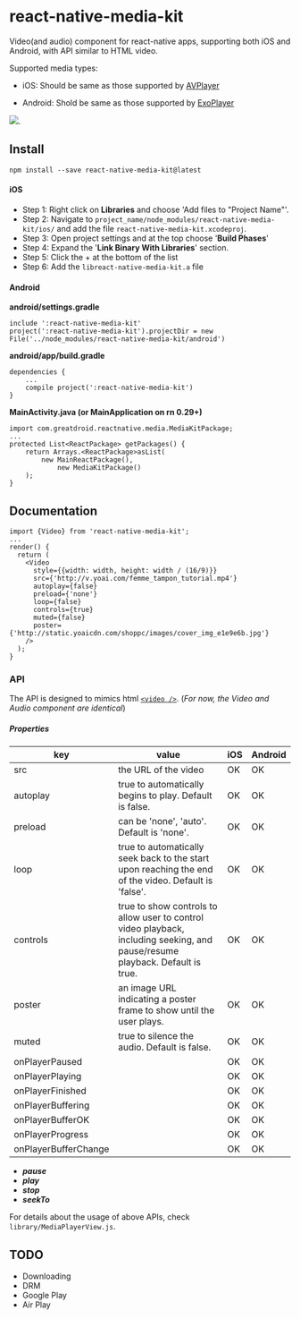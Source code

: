 # react-native-media-kit

Video(and audio) component for react-native apps, supporting both iOS and Android, with API similar to HTML video.

Supported media types:

* iOS: Should be same as those supported by [AVPlayer](https://developer.apple.com/library/ios/documentation/AVFoundation/Reference/AVPlayer_Class/)


* Android: Shold be same as those supported by [ExoPlayer](https://github.com/google/ExoPlayer)

![](Demo/demo.gif).

## Install

`npm install --save react-native-media-kit@latest `

#### iOS

* Step 1: Right click on **Libraries** and choose 'Add files to "Project Name"'.
* Step 2: Navigate to `project_name/node_modules/react-native-media-kit/ios/` and add the file `react-native-media-kit.xcodeproj`.
* Step 3: Open project settings and at the top choose '**Build Phases**'
* Step 4: Expand the '**Link Binary With Libraries**' section.
* Step 5: Click the + at the bottom of the list
* Step 6: Add the `libreact-native-media-kit.a` file

#### Android

**android/settings.gradle**

```
include ':react-native-media-kit'
project(':react-native-media-kit').projectDir = new File('../node_modules/react-native-media-kit/android')
```

**android/app/build.gradle**

```
dependencies {
    ...
    compile project(':react-native-media-kit')
}
```

**MainActivity.java (or MainApplication on rn 0.29+)**

```
import com.greatdroid.reactnative.media.MediaKitPackage;
...
protected List<ReactPackage> getPackages() {
    return Arrays.<ReactPackage>asList(
        new MainReactPackage(),
            new MediaKitPackage()
    );
}
```



## Documentation

```
import {Video} from 'react-native-media-kit';
...
render() {
  return (
  	<Video
      style={{width: width, height: width / (16/9)}}
      src={'http://v.yoai.com/femme_tampon_tutorial.mp4'}
      autoplay={false}
      preload={'none'}
      loop={false}
      controls={true}
      muted={false}
      poster={'http://static.yoaicdn.com/shoppc/images/cover_img_e1e9e6b.jpg'}
    />
  );
}

```

### API

The API is designed to mimics html [`<video />`](https://developer.mozilla.org/en-US/docs/Web/HTML/Element/video). (*For now, the Video and Audio component are identical*)

##### Properties

| key                  | value                                    | iOS  | Android |
| -------------------- | ---------------------------------------- | ---- | ------- |
| src                  | the URL of the video                     | OK   | OK      |
| autoplay             | true to automatically begins to play. Default is false. | OK   | OK      |
| preload              | can be 'none', 'auto'. Default is 'none'. | OK   | OK      |
| loop                 | true to automatically seek back to the start upon reaching the end of the video. Default is 'false'. | OK   | OK      |
| controls             | true to show controls to allow user to control video playback, including seeking, and pause/resume playback. Default is true. | OK   | OK      |
| poster               | an image URL indicating a poster frame to show until the user plays. | OK   | OK      |
| muted                | true to silence the audio. Default is false. | OK   | OK      |
| onPlayerPaused       |                                          | OK   | OK      |
| onPlayerPlaying      |                                          | OK   | OK      |
| onPlayerFinished     |                                          | OK   | OK      |
| onPlayerBuffering    |                                          | OK   | OK      |
| onPlayerBufferOK     |                                          | OK   | OK      |
| onPlayerProgress     |                                          | OK   | OK      |
| onPlayerBufferChange |                                          | OK   | OK      |

- ***pause***
- ***play***
- ***stop***
- ***seekTo***


For details about the usage of above APIs, check `library/MediaPlayerView.js`.



## TODO

* Downloading
* DRM
* Google Play
* Air Play